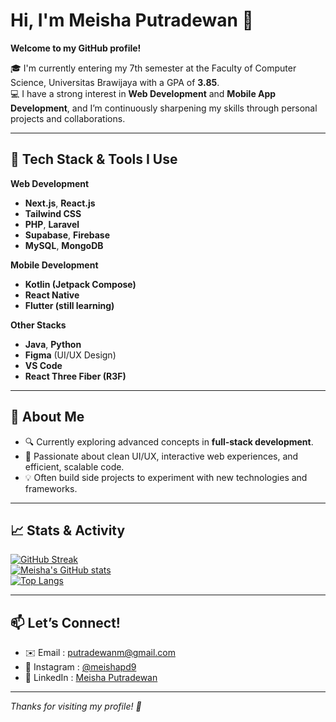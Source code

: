 # Hi, I'm Meisha Putradewan 👋

**Welcome to my GitHub profile!**

🎓 I'm currently entering my 7th semester at the Faculty of Computer Science, Universitas Brawijaya with a GPA of **3.85**.  
💻 I have a strong interest in **Web Development** and **Mobile App Development**, and I’m continuously sharpening my skills through personal projects and collaborations.

---

## 🚀 Tech Stack & Tools I Use

**Web Development**
- **Next.js**, **React.js**
- **Tailwind CSS**
- **PHP**, **Laravel**
- **Supabase**, **Firebase**
- **MySQL**, **MongoDB**

**Mobile Development**
- **Kotlin (Jetpack Compose)**
- **React Native**
- **Flutter (still learning)**

**Other Stacks**
- **Java**, **Python**
- **Figma** (UI/UX Design)
- **VS Code**
- **React Three Fiber (R3F)**

---

## 📌 About Me
- 🔍 Currently exploring advanced concepts in **full-stack development**.
- 🎨 Passionate about clean UI/UX, interactive web experiences, and efficient, scalable code.
- 💡 Often build side projects to experiment with new technologies and frameworks.

---

<!--
**MeishaPD/MeishaPD** is a ✨ _special_ ✨ repository because its `README.md` (this file) appears on your GitHub profile.

Here are some ideas to get you started:

- 🔭 I’m currently working on ...
- 🌱 I’m currently learning ...
- 👯 I’m looking to collaborate on ...
- 🤔 I’m looking for help with ...
- 💬 Ask me about ...
- 📫 How to reach me: ...
- 😄 Pronouns: ...
- ⚡ Fun fact: ...
-->
## 📈 Stats & Activity

[![GitHub Streak](https://streak-stats.demolab.com?user=MeishaPD&theme=radical&date_format=j%20M%5B%20Y%5D)](https://git.io/streak-stats)<br/>
[![Meisha's GitHub stats](https://github-readme-stats.vercel.app/api?username=MeishaPD&show_icons=true&theme=radical)](https://github.com/anuraghazra/github-readme-stats)<br/>
[![Top Langs](https://github-readme-stats.vercel.app/api/top-langs/?username=MeishaPD&layout=compact&theme=radical)](https://github.com/anuraghazra/github-readme-stats)

---

## 📫 Let’s Connect!

- ✉️ Email : [putradewanm@gmail.com](mailto:putradewanm@gmail.com)
- 📱 Instagram : [@meishapd9](https://www.instagram.com/meishapd9)
- 🔗 LinkedIn : [Meisha Putradewan](https://www.linkedin.com/in/putradewanm/)

---

_Thanks for visiting my profile! 🌸_
